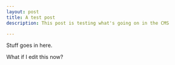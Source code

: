 ```yaml
---
layout: post
title: A test post
description: This post is testing what's going on in the CMS

---
```

Stuff goes in here.

What if I edit this now?
